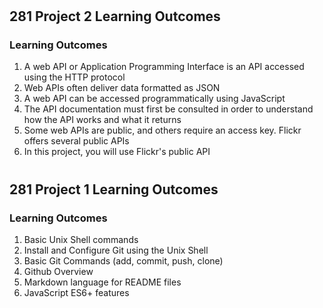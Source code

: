 # <h2>281 Project 2 Learning Outcomes</h2>
### Learning Outcomes
1. A web API or Application Programming Interface is an API accessed using the HTTP protocol
2. Web APIs often deliver data formatted as JSON
3. A web API can be accessed programmatically using
JavaScript
4. The API documentation must first be consulted in order to understand how the API works and what it returns
5. Some web APIs are public, and others require an access key. Flickr offers several public APIs
6. In this project, you will use Flickr's public API


# <h2>281 Project 1 Learning Outcomes</h2>
### Learning Outcomes
1. Basic Unix Shell commands
2. Install and Configure Git using the Unix Shell
3. Basic Git Commands (add, commit, push, clone)
4. Github Overview
5. Markdown language for README files
6. JavaScript ES6+ features
